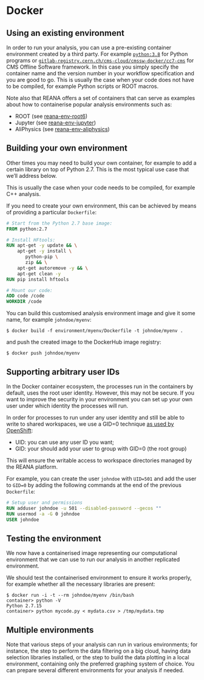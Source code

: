 # Docker

## Using an existing environment

In order to run your analysis, you can use a pre-existing container environment created by a third party. For example [`python:3.8`](https://hub.docker.com/_/python) for Python programs or [`gitlab-registry.cern.ch/cms-cloud/cmssw-docker/cc7-cms`](https://gitlab.cern.ch/cms-cloud/cmssw-docker/container_registry) for CMS Offline Software framework. In this case you simply specify the container name and the version number in your workflow specification and you are good to go. This is usually the case when your code does not have to be compiled, for example Python scripts or ROOT macros.

Note also that REANA offers a set of containers that can serve as examples about how to containerise popular analysis environments such as:

- ROOT (see [reana-env-root6](https://github.com/reanahub/reana-env-root6))
- Jupyter (see [reana-env-jupyter](https://github.com/reanahub/reana-env-jupyter))
- AliPhysics (see [reana-env-aliphysics](https://github.com/reanahub/reana-env-aliphysics))

## Building your own environment

Other times you may need to build your own container, for example to add a certain library on top of Python 2.7. This is the most typical use case that we’ll address below.

This is usually the case when your code needs to be compiled, for example C++ analysis.

If you need to create your own environment, this can be achieved by means of providing a particular `Dockerfile`:

```Dockerfile
# Start from the Python 2.7 base image:
FROM python:2.7

# Install HFtools:
RUN apt-get -y update && \
    apt-get -y install \
       python-pip \
       zip && \
    apt-get autoremove -y && \
    apt-get clean -y
RUN pip install hftools

# Mount our code:
ADD code /code
WORKDIR /code
```

You can build this customised analysis environment image and give it some name, for example `johndoe/myenv`:

```console
$ docker build -f environment/myenv/Dockerfile -t johndoe/myenv .
```

and push the created image to the DockerHub image registry:

```console
$ docker push johndoe/myenv
```

## Supporting arbitrary user IDs

In the Docker container ecosystem, the processes run in the containers by default, uses the root user identity. However, this may not be secure. If you want to improve the security in your environment you can set up your own user under which identity the processes will run.

In order for processes to run under any user identity and still be able to write to shared workspaces, we use a GID=0 technique [as used by OpenShift](https://docs.openshift.com/container-platform/3.11/creating_images/guidelines.html#openshift-specific-guidelines):

- UID: you can use any user ID you want;
- GID: your should add your user to group with GID=0 (the root group)

This will ensure the writable access to workspace directories managed by the REANA platform.

For example, you can create the user `johndoe` with `UID=501` and add the user to `GID=0` by adding the following commands at the end of the previous `Dockerfile`:

```Dockerfile
# Setup user and permissions
RUN adduser johndoe -u 501 --disabled-password --gecos ""
RUN usermod -a -G 0 johndoe
USER johndoe
```

## Testing the environment

We now have a containerised image representing our computational environment that we can use to run our analysis in another replicated environment.

We should test the containerised environment to ensure it works properly, for example whether all the necessary libraries are present:

```console
$ docker run -i -t --rm johndoe/myenv /bin/bash
container> python -V
Python 2.7.15
container> python mycode.py < mydata.csv > /tmp/mydata.tmp
```

## Multiple environments

Note that various steps of your analysis can run in various environments; for instance, the step to perform the data filtering on a big cloud, having data selection libraries installed, or the step to build the data plotting in a local environment, containing only the preferred graphing system of choice. You can prepare several different environments for your analysis if needed.
